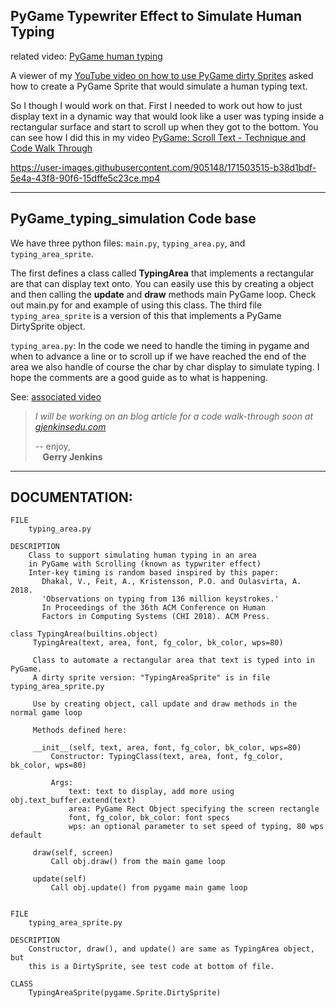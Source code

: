 ## PyGame Typewriter Effect to Simulate Human Typing

related video: [PyGame human typing](https://youtu.be/4njHgre-pKM)

A viewer of my [YouTube video on how to use PyGame dirty Sprites](https://youtu.be/Pu5_8F_KaHI) 
asked how to create a PyGame Sprite that would simulate a human typing text.

So I though I would work on that. First I needed to work out how to just display text in a dynamic way that 
would look like a user was typing inside a rectangular surface and start to scroll up when they got to the bottom.
You can see how I did this in my video
[PyGame: Scroll Text - Technique and Code Walk Through](https://youtu.be/PWd2CJfdx1A)


https://user-images.githubusercontent.com/905148/171503515-b38d1bdf-5e4a-43f8-90f6-15dffe5c23ce.mp4


----
## PyGame_typing_simulation Code base

We have three python files:  `main.py`, `typing_area.py`, and `typing_area_sprite`.

The first defines a class called **TypingArea** that implements a rectangular are that can display
text onto. You can easily use this by creating a object and then calling the **update** and **draw** methods
main PyGame loop. Check out main.py for and example of using this class. 
The third file `typing_area_sprite` is a version of this that implements a PyGame DirtySprite object.

`typing_area.py`:
In the code we need to handle the timing in pygame
and when to advance a line or to scroll up if we have reached the end of the area
we also handle of course the char by char display to simulate typing. I hope the
comments are a good guide as to what is happening.

See: [associated video](https://youtu.be/4njHgre-pKM)

> *I will be working on an blog article for a code walk-through soon at [gjenkinsedu.com](https://gjenkinsedu.com)*
>
>-- enjoy, \
>   &nbsp;&nbsp;&nbsp;**Gerry Jenkins**
> 
> 
---
## DOCUMENTATION:

    FILE
        typing_area.py
    
    DESCRIPTION
        Class to support simulating human typing in an area
        in PyGame with Scrolling (known as typwriter effect)
        Inter-key timing is random based inspired by this paper:
           Dhakal, V., Feit, A., Kristensson, P.O. and Oulasvirta, A. 2018.
           'Observations on typing from 136 million keystrokes.'
           In Proceedings of the 36th ACM Conference on Human
           Factors in Computing Systems (CHI 2018). ACM Press.

    class TypingArea(builtins.object)
         TypingArea(text, area, font, fg_color, bk_color, wps=80)
         
         Class to automate a rectangular area that text is typed into in PyGame.
         A dirty sprite version: "TypingAreaSprite" is in file typing_area_sprite.py
         
         Use by creating object, call update and draw methods in the normal game loop
         
         Methods defined here:
         
         __init__(self, text, area, font, fg_color, bk_color, wps=80)
             Constructor: TypingClass(text, area, font, fg_color, bk_color, wps=80)
             
             Args:
                 text: text to display, add more using obj.text_buffer.extend(text)
                 area: PyGame Rect Object specifying the screen rectangle
                 font, fg_color, bk_color: font specs
                 wps: an optional parameter to set speed of typing, 80 wps default
         
         draw(self, screen)
             Call obj.draw() from the main game loop
         
         update(self)
             Call obj.update() from pygame main game loop

    
    FILE
        typing_area_sprite.py

    DESCRIPTION
        Constructor, draw(), and update() are same as TypingArea object, but
        this is a DirtySprite, see test code at bottom of file.

    CLASS
        TypingAreaSprite(pygame.Sprite.DirtySprite)
    
   
